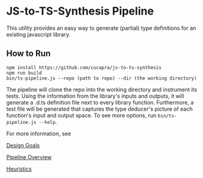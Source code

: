 # JS-to-TS-Synthesis Pipeline

This utility provides an easy way to generate (partial) type definitions for an existing javascript library.

## How to Run

```
npm install https://github.com/cucapra/js-to-ts-synthesis
npm run build
bin/ts-pipeline.js --repo (path to repo) --dir (the working directory)
```

The pipeline will clone the repo into the working directory and instrument its tests. Using the information from the library's inputs and outputs, it will generate a .d.ts definition file next to every library function.
Furthermore, a test file will be generated that captures the type deducer's picture of each function's input and output space. To see more options, run `bin/ts-pipeline.js --help`.

For more information, see

[Design Goals](docs/DesignGoals.md)

[Pipeline Overview](docs/Overview.md)

[Heuristics](docs/Heuristics.md)